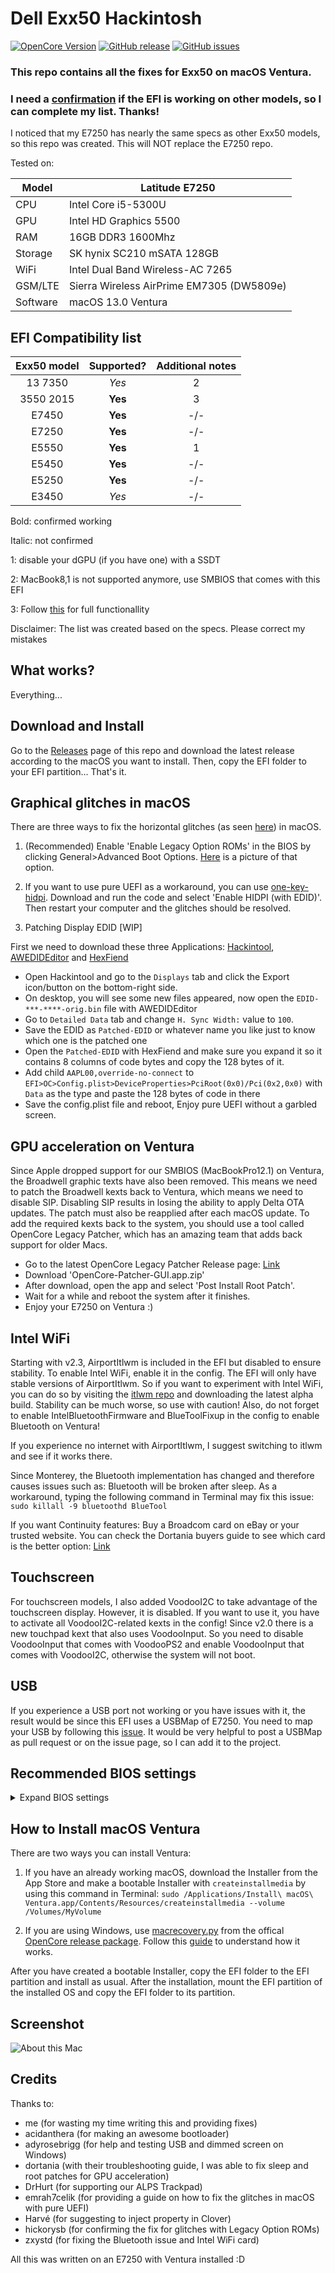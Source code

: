 # Dell Exx50 Hackintosh

[![OpenCore Version](https://img.shields.io/badge/OpenCore-0.8.5-green.svg)](https://github.com/SkyrilHD/Dell-Exx50-Hackintosh/)
[![GitHub release](https://img.shields.io/github/tag/SkyrilHD/Dell-Exx50-Hackintosh.svg)](https://github.com/SkyrilHD/Dell-Exx50-Hackintosh/releases/)
[![GitHub issues](https://img.shields.io/github/issues/SkyrilHD/Dell-Exx50-Hackintosh.svg)](https://github.com/SkyrilHD/Dell-Exx50-Hackintosh/issues/)

### This repo contains all the fixes for Exx50 on macOS Ventura.

### I need a [confirmation](https://github.com/SkyrilHD/Dell-Exx50-Hackintosh/discussions/2) if the EFI is working on other models, so I can complete my list. Thanks!

I noticed that my E7250 has nearly the same specs as other Exx50 models, so this repo was created. This will NOT replace the E7250 repo.

Tested on:

Model | Latitude E7250
------------- | ---------------
CPU | Intel Core i5-5300U
GPU | Intel HD Graphics 5500
RAM | 16GB DDR3 1600Mhz
Storage | SK hynix SC210 mSATA 128GB
WiFi | Intel Dual Band Wireless-AC 7265
GSM/LTE | Sierra Wireless AirPrime EM7305 (DW5809e)
Software | macOS 13.0 Ventura

## EFI Compatibility list

Exx50 model | Supported? | Additional notes
:----------: | :----------: | :----------:
13 7350 | _Yes_ | 2
3550 2015 | **Yes** | 3
E7450 | **Yes** | -/-
E7250 | **Yes** | -/-
E5550 | **Yes** | 1
E5450 | **Yes** | -/-
E5250 | **Yes** | -/-
E3450 | _Yes_ | -/-

Bold: confirmed working

Italic: not confirmed

1: disable your dGPU (if you have one) with a SSDT

2: MacBook8,1 is not supported anymore, use SMBIOS that comes with this EFI

3: Follow [this](https://github.com/SkyrilHD/Dell-Exx50-Hackintosh/issues/19#issuecomment-865314466) for full functionallity 

Disclaimer: The list was created based on the specs. Please correct my mistakes

## What works?

Everything...

## Download and Install

Go to the [Releases](https://github.com/SkyrilHD/Dell-Exx50-Hackintosh/releases/) page of this repo and download the latest release according to the macOS you want to install. Then, copy the EFI folder to your EFI partition... That's it.

## Graphical glitches in macOS

There are three ways to fix the horizontal glitches (as seen [here](https://github.com/newyb/Something-useful-of-E7250/blob/main/BUG2%20at%20sign.jpg)) in macOS.

1. (Recommended) Enable 'Enable Legacy Option ROMs' in the BIOS by clicking General>Advanced Boot Options. [Here](https://supportkb.dell.com/img/ka02R000000oLv9QAE/ka02R000000oLv9QAE_en_US_2.jpeg) is a picture of that option.

2. If you want to use pure UEFI as a workaround, you can use [one-key-hidpi](https://github.com/xzhih/one-key-hidpi). Download and run the code and select 'Enable HIDPI (with EDID)'. Then restart your computer and the glitches should be resolved.

3. Patching Display EDID [WIP]

First we need to download these three Applications: [Hackintool](https://github.com/headkaze/Hackintool/releases), [AWEDIDEditor](https://www.analogway.com/files/uploads/produit/download/en/aw_edideditor_setup_2_00_13_macos.zip) and [HexFiend](https://github.com/HexFiend/HexFiend/releases)

- Open Hackintool and go to the `Displays` tab and click the Export icon/button on the bottom-right side.
- On desktop, you will see some new files appeared, now open the `EDID-***-****-orig.bin` file with AWEDIDEditor
- Go to `Detailed Data` tab and change `H. Sync Width:` value to `100`.
- Save the EDID as `Patched-EDID` or whatever name you like just to know which one is the patched one
- Open the `Patched-EDID` with HexFiend and make sure you expand it so it contains 8 columns of code bytes and copy the 128 bytes of it.
- Add child `AAPL00,override-no-connect` to `EFI>OC>Config.plist>DeviceProperties>PciRoot(0x0)/Pci(0x2,0x0)` with `Data` as the type and paste the 128 bytes of code in there
- Save the config.plist file and reboot, Enjoy pure UEFI without a garbled screen.

## GPU acceleration on Ventura

Since Apple dropped support for our SMBIOS (MacBookPro12.1) on Ventura, the Broadwell graphic texts have also been removed. This means we need to patch the Broadwell kexts back to Ventura, which means we need to disable SIP. Disabling SIP results in losing the ability to apply Delta OTA updates. The patch must also be reapplied after each macOS update. To add the required kexts back to the system, you should use a tool called OpenCore Legacy Patcher, which has an amazing team that adds back support for older Macs.

- Go to the latest OpenCore Legacy Patcher Release page: [Link](https://github.com/dortania/OpenCore-Legacy-Patcher/releases)
- Download 'OpenCore-Patcher-GUI.app.zip'
- After download, open the app and select 'Post Install Root Patch'.
- Wait for a while and reboot the system after it finishes.
- Enjoy your E7250 on Ventura :)

## Intel WiFi

Starting with v2.3, AirportItlwm is included in the EFI but disabled to ensure stability. To enable Intel WiFi, enable it in the config. The EFI will only have stable versions of AirportItlwm. So if you want to experiment with Intel WiFi, you can do so by visiting the [itlwm repo](https://github.com/OpenIntelWireless/itlwm) and downloading the latest alpha build. Stability can be much worse, so use with caution! Also, do not forget to enable IntelBluetoothFirmware and BlueToolFixup in the config to enable Bluetooth on Ventura!

If you experience no internet with AirportItlwm, I suggest switching to itlwm and see if it works there.

Since Monterey, the Bluetooth implementation has changed and therefore causes issues such as: Bluetooth will be broken after sleep. As a workaround, typing the following command in Terminal may fix this issue: `sudo killall -9 bluetoothd BlueTool`

If you want Continuity features: Buy a Broadcom card on eBay or your trusted website. You can check the Dortania buyers guide to see which card is the better option: [Link](https://dortania.github.io/Wireless-Buyers-Guide/)

## Touchscreen

For touchscreen models, I also added VoodooI2C to take advantage of the touchscreen display. However, it is disabled. If you want to use it, you have to activate all VoodooI2C-related kexts in the config! Since v2.0 there is a new touchpad kext that also uses VoodooInput. So you need to disable VoodooInput that comes with VoodooPS2 and enable VoodooInput that comes with VoodooI2C, otherwise the system will not boot.

## USB

If you experience a USB port not working or you have issues with it, the result would be since this EFI uses a USBMap of E7250. You need to map your USB by following this [issue](https://github.com/SkyrilHD/Dell-Exx50-Hackintosh/issues/28). It would be very helpful to post a USBMap as pull request or on the issue page, so I can add it to the project.

## Recommended BIOS settings
<details>
  <summary>Expand BIOS settings</summary>
  
**General:**

* Boot sequence -> Boot List Option: UEFI
        
**System configuration:**
        
* Parallel Port: Disabled
* Serial Port: Disabled
* SATA Operation: AHCI
        
**Security:**

* TPM Security: Off
 
**Secure Boot:**

* Secure Boot: Disabled
  
**Power Management:**

* Wake on LAN/WLAN: Disabled
* USB Wake Support: Off

</details>

## How to Install macOS Ventura

There are two ways you can install Ventura:

1. If you have an already working macOS, download the Installer from the App Store and make a bootable Installer with `createinstallmedia` by using this command in Terminal: `sudo /Applications/Install\ macOS\ Ventura.app/Contents/Resources/createinstallmedia --volume /Volumes/MyVolume`

2. If you are using Windows, use [macrecovery.py](https://github.com/acidanthera/OpenCorePkg/tree/master/Utilities/macrecovery) from the offical [OpenCore release package](https://github.com/acidanthera/OpenCorePkg/releases/). Follow this [guide](https://dortania.github.io/OpenCore-Install-Guide/installer-guide/winblows-install.html) to understand how it works.

After you have created a bootable Installer, copy the EFI folder to the EFI partition and install as usual. After the installation, mount the EFI partition of the installed OS and copy the EFI folder to its partition.

## Screenshot

![About this Mac](https://user-images.githubusercontent.com/28839925/137376042-5502b29d-ef16-4ff2-8c92-8998c46662e1.png)


## Credits

Thanks to:

- me (for wasting my time writing this and providing fixes)
- acidanthera (for making an awesome bootloader)
- adyrosebrigg (for help and testing USB and dimmed screen on Windows)
- dortania (with their troubleshooting guide, I was able to fix sleep and root patches for GPU acceleration)
- DrHurt (for supporting our ALPS Trackpad)
- emrah7celik (for providing a guide on how to fix the glitches in macOS with pure UEFI)
- Harvé (for suggesting to inject property in Clover)
- hickorysb (for confirming the fix for glitches with Legacy Option ROMs)
- zxystd (for fixing the Bluetooth issue and Intel WiFi card)


All this was written on an E7250 with Ventura installed :D
